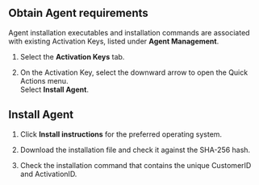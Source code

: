 ## Obtain Agent requirements

Agent installation executables and installation commands are associated with existing Activation Keys, listed under **Agent Management**.

1. Select the **Activation Keys** tab.

2. On the Activation Key, select the downward arrow to open the Quick Actions menu.<br>
   Select **Install Agent**.

## Install Agent

1. Click **Install instructions** for the preferred operating system.

2. Download the installation file and check it against the SHA-256 hash.

3. Check the installation command that contains the unique CustomerID and ActivationID.
